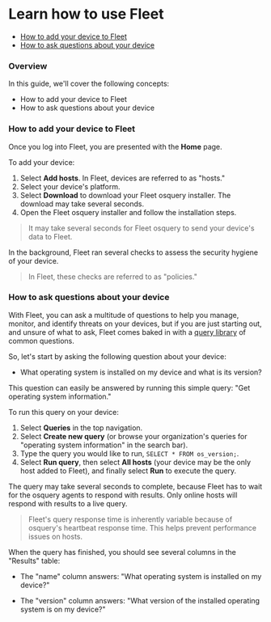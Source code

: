 # Learn how to use Fleet

- [How to add your device to Fleet](#how-to-add-your-device-to-fleet)
- [How to ask questions about your device](#how-to-ask-questions-about-your-device)

### Overview

In this guide, we'll cover the following concepts:
- How to add your device to Fleet
- How to ask questions about your device

### How to add your device to Fleet

Once you log into Fleet, you are presented with the **Home** page.

To add your device: 

1. Select **Add hosts**. In Fleet, devices are referred to as "hosts."
2. Select your device's platform.
3. Select **Download** to download your Fleet osquery installer. The download may take several seconds.
4. Open the Fleet osquery installer and follow the installation steps.

> It may take several seconds for Fleet osquery to send your device's data to Fleet.

In the background, Fleet ran several checks to assess the security hygiene of your device.

> In Fleet, these checks are referred to as "policies."

### How to ask questions about your device

With Fleet, you can ask a multitude of questions to help you manage, monitor, and identify threats on your devices, but if you are just starting out, and unsure of what to ask, Fleet comes baked in with a [query library](https://fleetdm.com/queries) of common questions.

So, let's start by asking the following question about your device:

* What operating system is installed on my device and what is its version?

This question can easily be answered by running this simple query: "Get operating system information." 

To run this query on your device:

1. Select **Queries** in the top navigation.
2. Select **Create new query** (or browse your organization's queries for "operating system information" in the search bar).
3. Type the query you would like to run, `SELECT * FROM os_version;`.
4. Select **Run query**, then select **All hosts** (your device may be the only host added to Fleet), and finally select **Run** to execute the query.

The query may take several seconds to complete, because Fleet has to wait for the osquery agents to respond with results. Only online hosts will respond with results to a live query.

> Fleet's query response time is inherently variable because of osquery's heartbeat response time. This helps prevent performance issues on hosts.

When the query has finished, you should see several columns in the "Results" table:

- The "name" column answers: "What operating system is installed on my device?" 

- The "version" column answers: "What version of the installed operating system is on my device?"

<meta name="pageOrderInSection" value="100">
<meta name="description" value="Get started with using Fleet by learning how to enroll your device into a Fleet instance and run queries to ask questions about it.">
